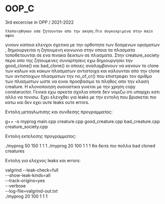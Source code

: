 # OOP_C
3rd excercise in OPP / 2021-2022

    Υλοποιηθηκαν οσα ζητουνταν απο την ακηση.Πιο συγκεκριμενα στην main αφου
γινουν καποια ελενχοι σχετικα με την ορθοτητα των δοσμενων ορισματων ,
δημιουργειται η ζητουμενη κοινωνια στην οποια τα πλασματα τοποθετουνται 
σε ενα πινακα δεικτων σε πλασματα. Στην creature_society περα απο της ζητουμενες
συναρτησεις εχω δημιουργησει την good_clone() και bad_clone() οι οποιες 
αναλαμβανουν να κανουν το clone των καλων και κακων πλασματων αντιστοιχα
και καλουνται απο την clone των αντιστοιχων πλασματων την no_of_cr() που 
επιστρεφει τον αριθμο των πλασματων ωστε να ειναι προσβασιμο το πληθος απο 
την κλαση creature. Η κλονοποιηση ουσιαστικα γινεται με την χρηση 
copy constaructor. Γενικα εχω αρκετα σχολια οποτε δεν νομιζω οτι υπαρχει κατι
αλλο να τονισω. Εχει ελενχθει για leaks με την εντολη που βρισκεται πιο
κατω και δεν εχει ουτε leaks ουτε errors.

Εντολη μεταγλωτισης και συνδεσης προγραμματος:

g++ -o myprog main.cpp creature.cpp good_creature.cpp bad_creature.cpp creature_society.cpp

Εντολη εκτελεσης προγραμματος:

./myprog 50 150 1 1 1
./myprog 20 100 1 1 1   θα δειτε πιο πολλα bad cloned creatures


Εντολη για ελεχνος leaks και errors:

valgrind --leak-check=full \
         --show-leak-kinds=all \
         --track-origins=yes \
         --verbose \
         --log-file=valgrind-out.txt \
         ./myprog 20 100 1 1 1